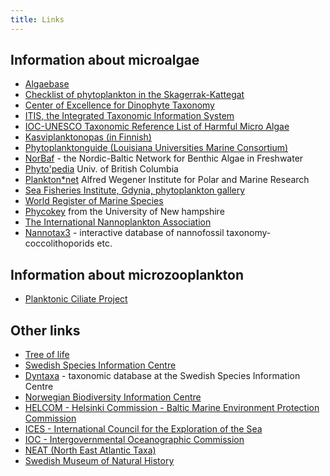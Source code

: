 ```yaml
---
title: Links
---
```


## Information about microalgae

* [Algaebase](http://www.algaebase.org/)
* [Checklist of phytoplankton in the Skagerrak-Kattegat](http://www.smhi.se/oceanografi/oce_info_data/plankton_checklist/ssshome.htm)
* [Center of Excellence for Dinophyte Taxonomy](http://www.dinophyta.org/index.php?option=com_frontpage&Itemid=1)
* [ITIS, the Integrated Taxonomic Information System](http://www.itis.gov/)
* [IOC-UNESCO Taxonomic Reference List of Harmful Micro Algae](http://www.marinespecies.org/hab/)
* [Kasviplanktonopas (in Finnish)](http://www.jyu.fi/bio/kasviplankton/uusin/index.php)
* [Phytoplanktonguide (Louisiana Universities Marine Consortium)](http://phytoplanktonguide.lumcon.edu/)
* [NorBaf](http://www.norbaf.net/index.html) - the Nordic-Baltic Network for Benthic Algae in Freshwater
* [Phyto'pedia](http://www.eos.ubc.ca/research/phytoplankton/) Univ. of British Columbia
* [Plankton*net](http://planktonnet.awi.de/) Alfred Wegener Institute for Polar and Marine Research
* [Sea Fisheries Institute, Gdynia, phytoplankton gallery](http://www.sfi.gdynia.pl/?page_id=400)
* [World Register of Marine Species](http://www.marinespecies.org/)
* [Phycokey](http://cfb.unh.edu/phycokey/phycokey.htm) from the University of New hampshire
* [The International Nannoplankton Association](http://ina.tmsoc.org/)
* [Nannotax3](http://ina.tmsoc.org/Nannotax3/index.html) - interactive database of nannofossil taxonomy- coccolithoporids etc.

## Information about microzooplankton

* [Planktonic Ciliate Project](http://ciliate.zooplankton.cn/)

## Other links

* [Tree of life](http://tolweb.org/tree)
* [Swedish Species Information Centre](http://www.artdata.slu.se/)
* [Dyntaxa](http://www.artdata.slu.se/svenskaartprojektet/dyntaxa.asp) - taxonomic database at the Swedish Species Information Centre
* [Norwegian Biodiversity Information Centre](http://www.artsdatabanken.no/)
* [HELCOM - Helsinki Commission - Baltic Marine Environment Protection Commission](http://www.helcom.fi/)
* [ICES - International Council for the Exploration of the Sea](http://www.ices.dk/)
* [IOC - Intergovernmental Oceanographic Commission](http://www.ioc-unesco.org/)
* [NEAT (North East Atlantic Taxa)](http://www.tmbl.gu.se/libdb/taxon/taxa.html)
* [Swedish Museum of Natural History](http://www.nrm.se/)